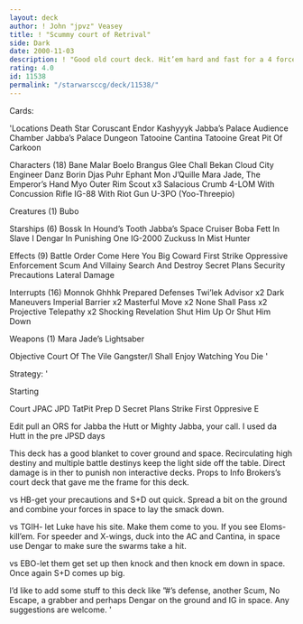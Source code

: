 ```yaml
---
layout: deck
author: ! John "jpvz" Veasey
title: ! "Scummy court of Retrival"
side: Dark
date: 2000-11-03
description: ! "Good old court deck. Hit’em hard and fast for a 4 force swing every time. Perhaps not as good as Mr. Lewis’s version but fun and strong."
rating: 4.0
id: 11538
permalink: "/starwarsccg/deck/11538/"
---
```

Cards: 

'Locations
Death Star
Coruscant
Endor
Kashyyyk
Jabba’s Palace Audience Chamber
Jabba’s Palace Dungeon
Tatooine Cantina
Tatooine Great Pit Of Carkoon

Characters (18)
Bane Malar
Boelo
Brangus Glee
Chall Bekan
Cloud City Engineer
Danz Borin
Djas Puhr
Ephant Mon
J’Quille
Mara Jade, The Emperor’s Hand
Myo
Outer Rim Scout  x3
Salacious Crumb
4-LOM With Concussion Rifle
IG-88 With Riot Gun
U-3PO (Yoo-Threepio)

Creatures (1)
Bubo

Starships (6)
Bossk In Hound’s Tooth
Jabba’s Space Cruiser
Boba Fett In Slave I
Dengar In Punishing One
IG-2000
Zuckuss In Mist Hunter

Effects (9)
Battle Order
Come Here You Big Coward
First Strike
Oppressive Enforcement
Scum And Villainy
Search And Destroy
Secret Plans
Security Precautions
Lateral Damage

Interrupts (16)
Monnok
Ghhhk
Prepared Defenses
Twi’lek Advisor  x2
Dark Maneuvers
Imperial Barrier  x2
Masterful Move	x2
None Shall Pass  x2
Projective Telepathy  x2
Shocking Revelation
Shut Him Up Or Shut Him Down

Weapons (1)
Mara Jade’s Lightsaber

Objective
Court Of The Vile Gangster/I Shall Enjoy Watching You Die
'

Strategy: '

Starting

Court
JPAC
JPD
TatPit
Prep D
Secret Plans
Strike First
Oppresive E

Edit pull an ORS for Jabba the Hutt or Mighty Jabba, your call. I used da Hutt in the pre JPSD days


This deck has a good blanket to cover ground and space. Recirculating high destiny and multiple battle destinys keep the light side off the table. Direct damage is in ther to punish non interactive decks. Props to Info Brokers’s court deck that gave me the frame for this deck.

vs HB-get your precautions and S+D out quick. Spread a bit on the ground and combine your forces in space to lay the smack down.

vs TGIH- let Luke have his site. Make them come to you. If you see Eloms-kill’em. For speeder and X-wings, duck into the AC and Cantina, in space use Dengar to make sure the swarms take a hit.

vs EBO-let them get set up then knock and then knock em down in space. Once again S+D comes up big.

I’d like to add some stuff to this deck like ”#’s defense, another Scum, No Escape, a grabber and perhaps Dengar on the ground and IG in space.
Any suggestions are welcome.   '
